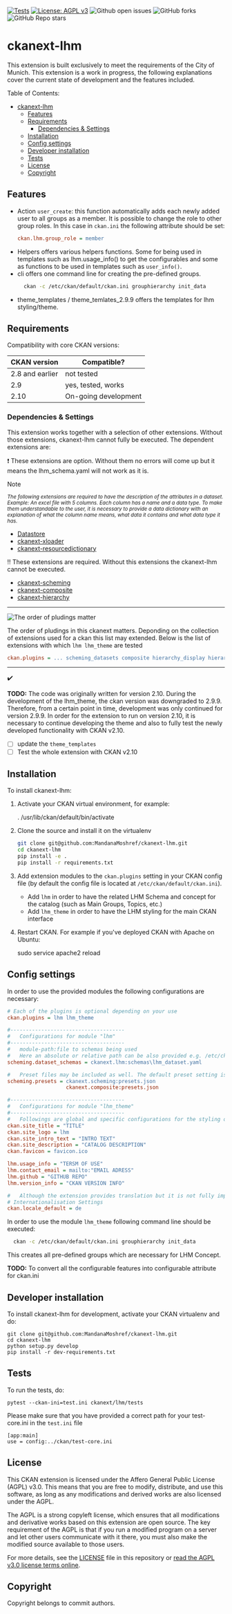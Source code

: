 [![Tests](https://github.com/MandanaMoshref/ckanext-lhm/actions/workflows/test.yml/badge.svg)](https://github.com/MandanaMoshref/ckanext-lhm/actions)
[![License: AGPL v3](https://img.shields.io/badge/License-AGPL%20v3-blue.svg)](https://www.gnu.org/licenses/agpl-3.0)
![Github open issues](https://img.shields.io/github/issues/MandanaMoshref/ckanext-lhm)
![GitHub forks](https://img.shields.io/github/forks/MandanaMoshref/ckanext-lhm?style=social)
![GitHub Repo stars](https://img.shields.io/github/stars/MandanaMoshref/ckanext-lhm?style=social)

# ckanext-lhm
This extension is built exclusively to meet the requirements of the City of Munich. This extension is a work in progress, the following explanations cover the current state of development and the features included.

Table of Contents:
- [ckanext-lhm](#ckanext-lhm)
  - [Features](#features)
  - [Requirements](#requirements)
    - [Dependencies \& Settings](#dependencies--settings)
  - [Installation](#installation)
  - [Config settings](#config-settings)
  - [Developer installation](#developer-installation)
  - [Tests](#tests)
  - [License](#license)
  - [Copyright](#copyright)


## Features
- Action `user_create`: this function automatically adds each newly added user to all groups as a member. It is possible to change the role to other group roles. In this case in `ckan.ini` the following attribute should be set:
    ```ini
    ckan.lhm.group_role = member
    ```
- Helpers offers various helpers functions. Some for being used in templates such as lhm.usage_info() to get the configurables and some as functions to be used in templates such as `user_info()`.
- cli offers one command line for creating the pre-defined groups.
  ```sh
    ckan -c /etc/ckan/default/ckan.ini grouphierarchy init_data
  ``` 
- theme_templates / theme_temlates_2.9.9 offers the templates for lhm styling/theme.
  

## Requirements

Compatibility with core CKAN versions:

| CKAN version    | Compatible?          |
| --------------- | ---------------------|
| 2.8 and earlier | not tested           |
| 2.9             | yes, tested, works   |
| 2.10            | On-going development |

### Dependencies & Settings   

This extension works together with a selection of other extensions. Without those extensions, ckanext-lhm cannot fully be executed. The dependent extensions are:

:heavy_exclamation_mark: These extensions are option. Without them no errors will come up but it means the lhm_schema.yaml will not work as it is.
> [!note]
> <sub>*The following extensions are required to have the description of the attributes in a dataset. Example: An excel file with 5 columns. Each column has a name and a data type. To make them understandable to the user, it is necessary to provide a data dictionary with an explanation of what the column name means, what data it contains and what data type it has.*</sub>
 - [Datastore](https://docs.ckan.org/en/latest/maintaining/datastore.html)
 - [ckanext-xloader](https://github.com/ckan/ckanext-xloader/)
 - [ckanext-resourcedictionary](https://github.com/keitaroinc/ckanext-resourcedictionary)

:bangbang: These extensions are required. Without this extensions the ckanext-lhm cannot be executed.

 - [ckanext-scheming](https://github.com/ckan/ckanext-scheming/)
 - [ckanext-composite](https://github.com/EnviDat/ckanext-composite)
 - [ckanext-hierarchy](https://github.com/ckan/ckanext-hierarchy/)

------------------
![*The order of pludings matter*](https://img.shields.io/badge/ckan.plugins-ORDER.MATTERS-darkred)

The order of pludings in this ckanext matters. Deponding on the collection of extensions used for a ckan this list may extended. Below is the list of extensions with which `lhm lhm_theme` are tested 
```ini
ckan.plugins = ... scheming_datasets composite hierarchy_display hierarchy_form lhm lhm_theme hierarchy_group_form resourcedictionary datastore xloader 
```
----------------------
:heavy_check_mark:


**TODO:** The code was originally written for version 2.10. During the development of the lhm_theme, the ckan version was downgraded to 2.9.9. Therefore, from a certain point in time, development was only continued for version 2.9.9. In order for the extension to run on version 2.10, it is necessary to continue developing the theme and also to fully test the newly developed functionality with CKAN v2.10.
- [ ] update the `theme_templates`
- [ ] Test the whole extension with CKAN v2.10

## Installation

To install ckanext-lhm:

1. Activate your CKAN virtual environment, for example:

     . /usr/lib/ckan/default/bin/activate

2. Clone the source and install it on the virtualenv
    ```sh
    git clone git@github.com:MandanaMoshref/ckanext-lhm.git
    cd ckanext-lhm
    pip install -e .
    pip install -r requirements.txt
    ```

3. Add extension modules to the `ckan.plugins` setting in your CKAN config file (by default the config file is located at `/etc/ckan/default/ckan.ini`). 
   - Add `lhm` in order to have the related LHM Schema and concept for the catalog (such as Main Groups, Topics, etc.)
   - Add `lhm_theme` in order to have the LHM styling for the main CKAN interface

4. Restart CKAN. For example if you've deployed CKAN with Apache on Ubuntu:

     sudo service apache2 reload


## Config settings
In order to use the provided modules the following configurations are necessary:

```ini
# Each of the plugins is optional depending on your use
ckan.plugins = lhm lhm_theme

#-------------------------------------
#   Configurations for module "lhm"
#-------------------------------------
#   module-path:file to schemas being used
#   Here an absolute or relative path can be also provided e.g. /etc/ckan/schemas/lhm_dataset.yaml
scheming.dataset_schemas = ckanext.lhm:schemas\lhm_dataset.yaml

#   Preset files may be included as well. The default preset setting is:
scheming.presets = ckanext.scheming:presets.json
                   ckanext.composite:presets.json

#-------------------------------------
#   Configurations for module "lhm_theme"
#-------------------------------------
#   Followings are global and specific configurations for the styling of lhm catalog
ckan.site_title = "TITLE"
ckan.site_logo = lhm
ckan.site_intro_text = "INTRO TEXT"
ckan.site_description = "CATALOG DESCRIPTION" 
ckan.favicon = favicon.ico

lhm.usage_info = "TERSM OF USE"
lhm.contact_email = mailto:"EMAIL ADRESS"
lhm.github = "GITHUB REPO"
lhm.version_info = "CKAN VERSION INFO"

#   Although the extension provides translation but it is not fully implemented and therefore at the best the extension works when there is only one language as default
# Internationalisation Settings
ckan.locale_default = de
```

In order to use the module `lhm_theme` following command line should be executed:
  ```sh
    ckan -c /etc/ckan/default/ckan.ini grouphierarchy init_data
  ``` 
  This creates all pre-defined groups which are necessary for LHM Concept.

**TODO:** To convert all the configurable features into configurable attribute for ckan.ini

## Developer installation

To install ckanext-lhm for development, activate your CKAN virtualenv and
do:

    git clone git@github.com:MandanaMoshref/ckanext-lhm.git
    cd ckanext-lhm
    python setup.py develop
    pip install -r dev-requirements.txt


## Tests

To run the tests, do:

    pytest --ckan-ini=test.ini ckanext/lhm/tests

Please make sure that you have provided a correct path for your test-core.ini in the `test.ini` file

```
[app:main]
use = config:../ckan/test-core.ini
```

## License
This CKAN extension is licensed under the Affero General Public License (AGPL) v3.0. This means that you are free to modify, distribute, and use this software, as long as any modifications and derived works are also licensed under the AGPL.

The AGPL is a strong copyleft license, which ensures that all modifications and derivative works based on this extension are open source. The key requirement of the AGPL is that if you run a modified program on a server and let other users communicate with it there, you must also make the modified source available to those users.

For more details, see the [LICENSE](LICENSE) file in this repository or [read the AGPL v3.0 license terms online](https://www.gnu.org/licenses/agpl-3.0.html).

## Copyright

Copyright belongs to commit authors.

<!--
## Releasing a new version of ckanext-lhm

If ckanext-lhm should be available on PyPI you can follow these steps to publish a new version:

1. Update the version number in the `setup.py` file. See [PEP 440](http://legacy.python.org/dev/peps/pep-0440/#public-version-identifiers) for how to choose version numbers.

2. Make sure you have the latest version of necessary packages:

    pip install --upgrade setuptools wheel twine

3. Create a source and binary distributions of the new version:

       python setup.py sdist bdist_wheel && twine check dist/*

   Fix any errors you get.

4. Upload the source distribution to PyPI:

       twine upload dist/*

5. Commit any outstanding changes:

       git commit -a
       git push

6. Tag the new release of the project on GitHub with the version number from
   the `setup.py` file. For example if the version number in `setup.py` is
   0.0.1 then do:

       git tag 0.0.1
       git push --tags
-->
